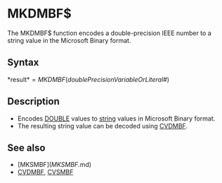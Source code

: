 # MKDMBF$

The MKDMBF$ function encodes a double-precision IEEE number to a string value in the Microsoft Binary format.

  

## Syntax

*result$* = MKDMBF$(*doublePrecisionVariableOrLiteral#*)
  

## Description

* Encodes [DOUBLE](DOUBLE.md) values to [string](string.md) values in Microsoft Binary format.
* The resulting string value can be decoded using [CVDMBF](CVDMBF.md).

  

## See also

* [MKSMBF$](MKSMBF$.md)
* [CVDMBF](CVDMBF.md), [CVSMBF](CVSMBF.md)

  

